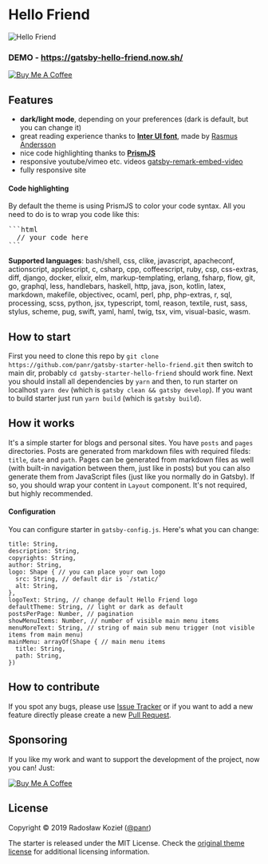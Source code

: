  # Hello Friend

![Hello Friend](https://github.com/panr/hugo-theme-hello-friend/blob/master/images/screenshot.png?raw=true)

### DEMO - https://gatsby-hello-friend.now.sh/

<a href="https://www.buymeacoffee.com/panr" target="_blank"><img src="https://res.cloudinary.com/panr/image/upload/v1579374705/buymeacoffee_y6yvov.svg" alt="Buy Me A Coffee" ></a>

## Features

- **dark/light mode**, depending on your preferences (dark is default, but you can change it)
- great reading experience thanks to [**Inter UI font**](https://rsms.me/inter/), made by [Rasmus Andersson](https://rsms.me/about/)
- nice code highlighting thanks to [**PrismJS**](https://prismjs.com)
- responsive youtube/vimeo etc. videos [gatsby-remark-embed-video](https://github.com/borgfriend/gatsby-remark-embed-video)
- fully responsive site

#### Code highlighting

By default the theme is using PrismJS to color your code syntax. All you need to do is to wrap you code like this:

<pre>
```html
  // your code here
```
</pre>

**Supported languages**: bash/shell, css, clike, javascript, apacheconf, actionscript, applescript, c, csharp, cpp, coffeescript, ruby, csp, css-extras, diff, django, docker, elixir, elm, markup-templating, erlang, fsharp, flow, git, go, graphql, less, handlebars, haskell, http, java, json, kotlin, latex, markdown, makefile, objectivec, ocaml, perl, php, php-extras, r, sql, processing, scss, python, jsx, typescript, toml, reason, textile, rust, sass, stylus, scheme, pug, swift, yaml, haml, twig, tsx, vim, visual-basic, wasm.

## How to start

First you need to clone this repo by `git clone https://github.com/panr/gatsby-starter-hello-friend.git` then switch to main dir, probably `cd gatsby-starter-hello-friend` should work fine. Next you should install all dependencies by `yarn` and then, to run starter on localhost `yarn dev` (which is `gatsby clean && gatsby develop`). If you want to build starter just run `yarn build` (which is `gatsby build`).

## How it works

It's a simple starter for blogs and personal sites. You have `posts` and `pages` directories. Posts are generated from markdown files with required fileds: `title`, `date` and `path`. Pages can be generated from markdown files as well (with built-in navigation between them, just like in posts) but you can also generate them from JavaScript files (just like you normally do in Gatsby). If so, you should wrap your content in `Layout` component. It's not required, but highly recommended.

#### Configuration

You can configure starter in `gatsby-config.js`. Here's what you can change:

```
title: String,
description: String,
copyrights: String,
author: String,
logo: Shape { // you can place your own logo
  src: String, // default dir is `/static/`
  alt: String,
},
logoText: String, // change default Hello Friend logo
defaultTheme: String, // light or dark as default
postsPerPage: Number, // pagination
showMenuItems: Number, // number of visible main menu items
menuMoreText: String, // string of main sub menu trigger (not visible items from main menu)
mainMenu: arrayOf(Shape { // main menu items
  title: String,
  path: String,
})
```

## How to contribute

If you spot any bugs, please use [Issue Tracker](https://github.com/panr/gatsby-starter-hello-friend/issues) or if you want to add a new feature directly please create a new [Pull Request](https://github.com/panr/gatsby-starter-hello-friend/pulls).

## Sponsoring

If you like my work and want to support the development of the project, now you can! Just:

<a href="https://www.buymeacoffee.com/panr" target="_blank"><img src="https://res.cloudinary.com/panr/image/upload/v1579374705/buymeacoffee_y6yvov.svg" alt="Buy Me A Coffee" ></a>

## License

Copyright © 2019 Radosław Kozieł ([@panr](https://radoslawkoziel.pl))

The starter is released under the MIT License. Check the [original theme license](https://github.com/panr/gatsby-starter-hello-friend.git/blob/master/LICENSE.md) for additional licensing information.
